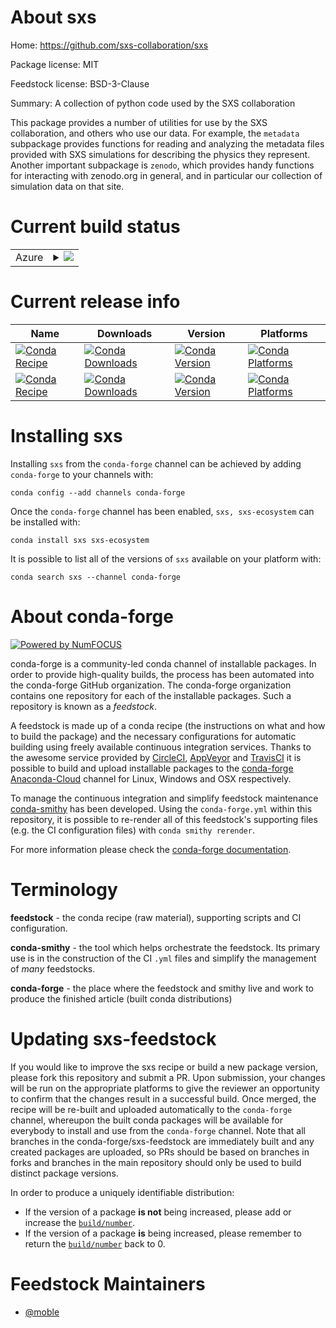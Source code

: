About sxs
=========

Home: https://github.com/sxs-collaboration/sxs

Package license: MIT

Feedstock license: BSD-3-Clause

Summary: A collection of python code used by the SXS collaboration

This package provides a number of utilities for use by the SXS collaboration, and others who use our data.
For example, the `metadata` subpackage provides functions for reading and analyzing the metadata files
provided with SXS simulations for describing the physics they represent.  Another important subpackage is
`zenodo`, which provides handy functions for interacting with zenodo.org in general, and in particular our
collection of simulation data on that site.


Current build status
====================


<table>
    
  <tr>
    <td>Azure</td>
    <td>
      <details>
        <summary>
          <a href="https://dev.azure.com/conda-forge/feedstock-builds/_build/latest?definitionId=7193&branchName=master">
            <img src="https://dev.azure.com/conda-forge/feedstock-builds/_apis/build/status/sxs-feedstock?branchName=master">
          </a>
        </summary>
        <table>
          <thead><tr><th>Variant</th><th>Status</th></tr></thead>
          <tbody><tr>
              <td>linux_64</td>
              <td>
                <a href="https://dev.azure.com/conda-forge/feedstock-builds/_build/latest?definitionId=7193&branchName=master">
                  <img src="https://dev.azure.com/conda-forge/feedstock-builds/_apis/build/status/sxs-feedstock?branchName=master&jobName=linux&configuration=linux_64_" alt="variant">
                </a>
              </td>
            </tr><tr>
              <td>osx_64</td>
              <td>
                <a href="https://dev.azure.com/conda-forge/feedstock-builds/_build/latest?definitionId=7193&branchName=master">
                  <img src="https://dev.azure.com/conda-forge/feedstock-builds/_apis/build/status/sxs-feedstock?branchName=master&jobName=osx&configuration=osx_64_" alt="variant">
                </a>
              </td>
            </tr><tr>
              <td>win_64</td>
              <td>
                <a href="https://dev.azure.com/conda-forge/feedstock-builds/_build/latest?definitionId=7193&branchName=master">
                  <img src="https://dev.azure.com/conda-forge/feedstock-builds/_apis/build/status/sxs-feedstock?branchName=master&jobName=win&configuration=win_64_" alt="variant">
                </a>
              </td>
            </tr>
          </tbody>
        </table>
      </details>
    </td>
  </tr>
</table>

Current release info
====================

| Name | Downloads | Version | Platforms |
| --- | --- | --- | --- |
| [![Conda Recipe](https://img.shields.io/badge/recipe-sxs-green.svg)](https://anaconda.org/conda-forge/sxs) | [![Conda Downloads](https://img.shields.io/conda/dn/conda-forge/sxs.svg)](https://anaconda.org/conda-forge/sxs) | [![Conda Version](https://img.shields.io/conda/vn/conda-forge/sxs.svg)](https://anaconda.org/conda-forge/sxs) | [![Conda Platforms](https://img.shields.io/conda/pn/conda-forge/sxs.svg)](https://anaconda.org/conda-forge/sxs) |
| [![Conda Recipe](https://img.shields.io/badge/recipe-sxs--ecosystem-green.svg)](https://anaconda.org/conda-forge/sxs-ecosystem) | [![Conda Downloads](https://img.shields.io/conda/dn/conda-forge/sxs-ecosystem.svg)](https://anaconda.org/conda-forge/sxs-ecosystem) | [![Conda Version](https://img.shields.io/conda/vn/conda-forge/sxs-ecosystem.svg)](https://anaconda.org/conda-forge/sxs-ecosystem) | [![Conda Platforms](https://img.shields.io/conda/pn/conda-forge/sxs-ecosystem.svg)](https://anaconda.org/conda-forge/sxs-ecosystem) |

Installing sxs
==============

Installing `sxs` from the `conda-forge` channel can be achieved by adding `conda-forge` to your channels with:

```
conda config --add channels conda-forge
```

Once the `conda-forge` channel has been enabled, `sxs, sxs-ecosystem` can be installed with:

```
conda install sxs sxs-ecosystem
```

It is possible to list all of the versions of `sxs` available on your platform with:

```
conda search sxs --channel conda-forge
```


About conda-forge
=================

[![Powered by NumFOCUS](https://img.shields.io/badge/powered%20by-NumFOCUS-orange.svg?style=flat&colorA=E1523D&colorB=007D8A)](http://numfocus.org)

conda-forge is a community-led conda channel of installable packages.
In order to provide high-quality builds, the process has been automated into the
conda-forge GitHub organization. The conda-forge organization contains one repository
for each of the installable packages. Such a repository is known as a *feedstock*.

A feedstock is made up of a conda recipe (the instructions on what and how to build
the package) and the necessary configurations for automatic building using freely
available continuous integration services. Thanks to the awesome service provided by
[CircleCI](https://circleci.com/), [AppVeyor](https://www.appveyor.com/)
and [TravisCI](https://travis-ci.com/) it is possible to build and upload installable
packages to the [conda-forge](https://anaconda.org/conda-forge)
[Anaconda-Cloud](https://anaconda.org/) channel for Linux, Windows and OSX respectively.

To manage the continuous integration and simplify feedstock maintenance
[conda-smithy](https://github.com/conda-forge/conda-smithy) has been developed.
Using the ``conda-forge.yml`` within this repository, it is possible to re-render all of
this feedstock's supporting files (e.g. the CI configuration files) with ``conda smithy rerender``.

For more information please check the [conda-forge documentation](https://conda-forge.org/docs/).

Terminology
===========

**feedstock** - the conda recipe (raw material), supporting scripts and CI configuration.

**conda-smithy** - the tool which helps orchestrate the feedstock.
                   Its primary use is in the construction of the CI ``.yml`` files
                   and simplify the management of *many* feedstocks.

**conda-forge** - the place where the feedstock and smithy live and work to
                  produce the finished article (built conda distributions)


Updating sxs-feedstock
======================

If you would like to improve the sxs recipe or build a new
package version, please fork this repository and submit a PR. Upon submission,
your changes will be run on the appropriate platforms to give the reviewer an
opportunity to confirm that the changes result in a successful build. Once
merged, the recipe will be re-built and uploaded automatically to the
`conda-forge` channel, whereupon the built conda packages will be available for
everybody to install and use from the `conda-forge` channel.
Note that all branches in the conda-forge/sxs-feedstock are
immediately built and any created packages are uploaded, so PRs should be based
on branches in forks and branches in the main repository should only be used to
build distinct package versions.

In order to produce a uniquely identifiable distribution:
 * If the version of a package **is not** being increased, please add or increase
   the [``build/number``](https://conda.io/docs/user-guide/tasks/build-packages/define-metadata.html#build-number-and-string).
 * If the version of a package **is** being increased, please remember to return
   the [``build/number``](https://conda.io/docs/user-guide/tasks/build-packages/define-metadata.html#build-number-and-string)
   back to 0.

Feedstock Maintainers
=====================

* [@moble](https://github.com/moble/)

